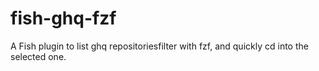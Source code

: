 # fish-ghq-fzf
A Fish plugin to list ghq repositoriesfilter with fzf, and quickly cd into the selected one.
